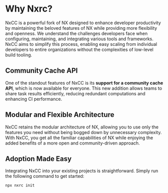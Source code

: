 # Why Nxrc?

NxCC is a powerful fork of NX designed to enhance developer productivity by maintaining the beloved features of NX while providing more flexibility and openness. We understand the challenges developers face when configuring, maintaining, and integrating various tools and frameworks. NxCC aims to simplify this process, enabling easy scaling from individual developers to entire organizations without the complexities of low-level build tooling.

## Community Cache API

One of the standout features of NxCC is its **support for a community cache API**, which is now available for everyone. This new addition allows teams to share task results efficiently, reducing redundant computations and enhancing CI performance.

## Modular and Flexible Architecture

NxCC retains the modular architecture of NX, allowing you to use only the features you need without being bogged down by unnecessary complexity. With NxCC, you get all the familiar capabilities of NX while enjoying the added benefits of a more open and community-driven approach.

## Adoption Made Easy

Integrating NxCC into your existing projects is straightforward. Simply run the following command to get started:

```shell
npx nxrc init
```
